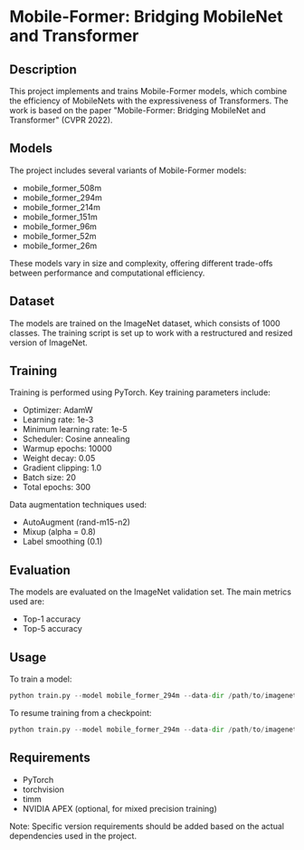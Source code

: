 # Mobile-Former: Bridging MobileNet and Transformer

## Description

This project implements and trains Mobile-Former models, which combine the efficiency of MobileNets with the expressiveness of Transformers. The work is based on the paper "Mobile-Former: Bridging MobileNet and Transformer" (CVPR 2022).

## Models

The project includes several variants of Mobile-Former models:

- mobile_former_508m
- mobile_former_294m
- mobile_former_214m
- mobile_former_151m
- mobile_former_96m
- mobile_former_52m
- mobile_former_26m

These models vary in size and complexity, offering different trade-offs between performance and computational efficiency.

## Dataset

The models are trained on the ImageNet dataset, which consists of 1000 classes. The training script is set up to work with a restructured and resized version of ImageNet.

## Training

Training is performed using PyTorch. Key training parameters include:

- Optimizer: AdamW
- Learning rate: 1e-3
- Minimum learning rate: 1e-5
- Scheduler: Cosine annealing
- Warmup epochs: 10000
- Weight decay: 0.05
- Gradient clipping: 1.0
- Batch size: 20
- Total epochs: 300

Data augmentation techniques used:
- AutoAugment (rand-m15-n2)
- Mixup (alpha = 0.8)
- Label smoothing (0.1)

## Evaluation

The models are evaluated on the ImageNet validation set. The main metrics used are:

- Top-1 accuracy
- Top-5 accuracy

## Usage

To train a model:

```python
python train.py --model mobile_former_294m --data-dir /path/to/imagenet --batch-size 20 --epochs 300
```

To resume training from a checkpoint:

```python
python train.py --model mobile_former_294m --data-dir /path/to/imagenet --resume /path/to/checkpoint.pth.tar
```

## Requirements

- PyTorch
- torchvision
- timm
- NVIDIA APEX (optional, for mixed precision training)

Note: Specific version requirements should be added based on the actual dependencies used in the project.
